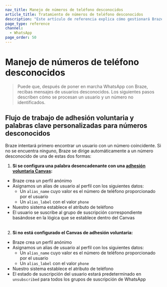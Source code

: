 ```yaml
---
nav_title: Manejo de números de teléfono desconocidos
article_title: Tratamiento de números de teléfono desconocidos
description: "Este artículo de referencia explica cómo gestionará Braze los números de teléfono desconocidos para los usuarios de WhatsApp."
page_type: reference
channel:
  - WhatsApp
page_order: 50
---
```


# Manejo de números de teléfono desconocidos

> Puede que, después de poner en marcha WhatsApp con Braze, recibas mensajes de usuarios desconocidos. Los siguientes pasos describen cómo se procesan un usuario y un número no identificados.

## Flujo de trabajo de adhesión voluntaria y palabras clave personalizadas para números desconocidos

Braze intentará primero encontrar un usuario con un número coincidente. Si no se encuentra ninguno, Braze se dirige automáticamente a un número desconocido de una de estas dos formas:

1. **Si se configura una palabra desencadenante con una [adhesión voluntaria Canvas]({{site.baseurl}}/user_guide/message_building_by_channel/whatsapp/message_processing/opt-ins_and_opt-outs/):**
- Braze crea un perfil anónimo
- Asignamos un alias de usuario al perfil con los siguientes datos:
  - Un `alias_name` cuyo valor es el número de teléfono proporcionado por el usuario
  - Un `alias_label` con el valor `phone`
- Nuestro sistema establece el atributo de teléfono
- El usuario se suscribe al grupo de suscripción correspondiente basándose en la lógica que se establece dentro del Canvas<br><br>
2. **Si no está configurado el Canvas de adhesión voluntaria:**
- Braze crea un perfil anónimo
- Asignamos un alias de usuario al perfil con los siguientes datos:
  - Un `alias_name` cuyo valor es el número de teléfono proporcionado por el usuario
  - Un `alias_label` con el valor `phone`
- Nuestro sistema establece el atributo de teléfono
- El estado de suscripción del usuario estará predeterminado en `unsubscribed` para todos los grupos de suscripción de WhatsApp<br><br>

